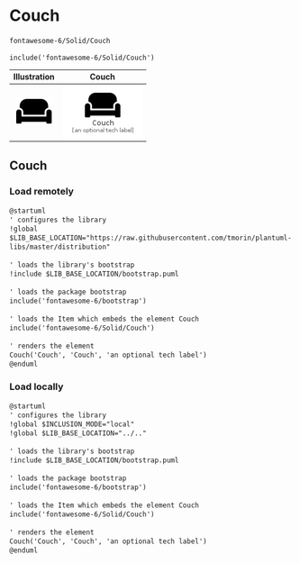 # Couch


```text
fontawesome-6/Solid/Couch
```

```text
include('fontawesome-6/Solid/Couch')
```



| Illustration | Couch |
| :---: | :---: |
| ![illustration for Illustration](../../fontawesome-6/Solid/Couch.png) | ![illustration for Couch](../../fontawesome-6/Solid/Couch.Local.png) |




## Couch

### Load remotely
```plantuml
@startuml
' configures the library
!global $LIB_BASE_LOCATION="https://raw.githubusercontent.com/tmorin/plantuml-libs/master/distribution"

' loads the library's bootstrap
!include $LIB_BASE_LOCATION/bootstrap.puml

' loads the package bootstrap
include('fontawesome-6/bootstrap')

' loads the Item which embeds the element Couch
include('fontawesome-6/Solid/Couch')

' renders the element
Couch('Couch', 'Couch', 'an optional tech label')
@enduml
```

### Load locally
```plantuml
@startuml
' configures the library
!global $INCLUSION_MODE="local"
!global $LIB_BASE_LOCATION="../.."

' loads the library's bootstrap
!include $LIB_BASE_LOCATION/bootstrap.puml

' loads the package bootstrap
include('fontawesome-6/bootstrap')

' loads the Item which embeds the element Couch
include('fontawesome-6/Solid/Couch')

' renders the element
Couch('Couch', 'Couch', 'an optional tech label')
@enduml
```

